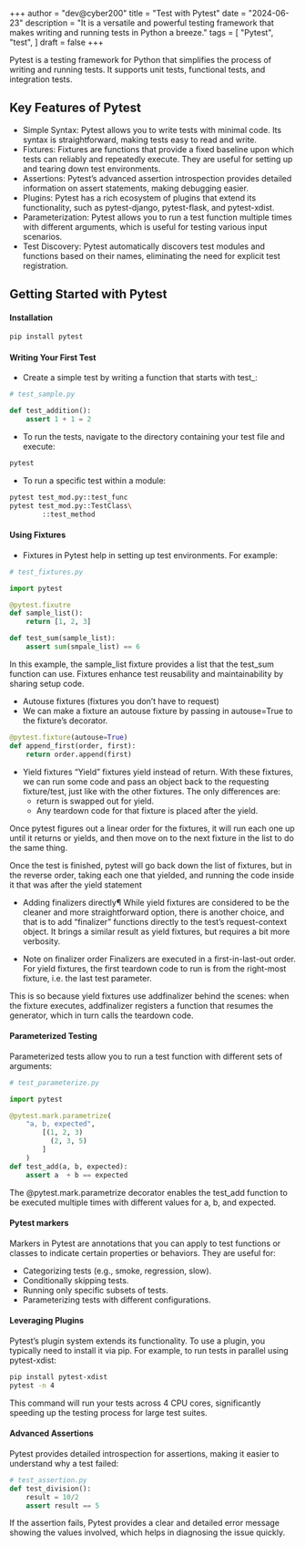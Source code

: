 +++
author = "dev@cyber200"
title = "Test with Pytest"
date = "2024-06-23"
description = "It is a versatile and powerful testing framework that makes writing and running tests in Python a breeze."
tags = [
    "Pytest",
    "test",
]
draft = false
+++

Pytest is a testing framework for Python that simplifies the process of writing and running tests. It supports unit tests, functional tests, and integration tests.

## Key Features of Pytest
- Simple Syntax: Pytest allows you to write tests with minimal code. Its syntax is straightforward, making tests easy to read and write.
- Fixtures: Fixtures are functions that provide a fixed baseline upon which tests can reliably and repeatedly execute. They are useful for setting up and tearing down test environments.
- Assertions: Pytest’s advanced assertion introspection provides detailed information on assert statements, making debugging easier.
- Plugins: Pytest has a rich ecosystem of plugins that extend its functionality, such as pytest-django, pytest-flask, and pytest-xdist.
- Parameterization: Pytest allows you to run a test function multiple times with different arguments, which is useful for testing various input scenarios.
- Test Discovery: Pytest automatically discovers test modules and functions based on their names, eliminating the need for explicit test registration.


## Getting Started with Pytest

#### Installation
```bash
pip install pytest
```

#### Writing Your First Test
- Create a simple test by writing a function that starts with test_:
```python
# test_sample.py

def test_addition():
    assert 1 + 1 = 2

```

- To run the tests, navigate to the directory containing your test file and execute:
```bash
pytest
```

- To run a specific test within a module:
```bash
pytest test_mod.py::test_func
pytest test_mod.py::TestClass\
        ::test_method
```

#### Using Fixtures
- Fixtures in Pytest help in setting up test environments. For example:
```python
# test_fixtures.py

import pytest

@pytest.fixutre
def sample_list():
    return [1, 2, 3]

def test_sum(sample_list):
    assert sum(smpale_list) == 6
```

In this example, the sample_list fixture provides a list that the test_sum function can use. Fixtures enhance test reusability and maintainability by sharing setup code.

- Autouse fixtures (fixtures you don’t have to request)
- We can make a fixture an autouse fixture by passing in autouse=True to the fixture’s decorator. 
```python
@pytest.fixture(autouse=True)
def append_first(order, first):
    return order.append(first)
```
- Yield fixtures
“Yield” fixtures yield instead of return. With these fixtures, we can run some code and pass an object back to the requesting fixture/test, just like with the other fixtures. The only differences are:
    - return is swapped out for yield.
    - Any teardown code for that fixture is placed after the yield.

Once pytest figures out a linear order for the fixtures, it will run each one up until it returns or yields, and then move on to the next fixture in the list to do the same thing.

Once the test is finished, pytest will go back down the list of fixtures, but in the reverse order, taking each one that yielded, and running the code inside it that was after the yield statement

- Adding finalizers directly¶
While yield fixtures are considered to be the cleaner and more straightforward option, there is another choice, and that is to add “finalizer” functions directly to the test’s request-context object. It brings a similar result as yield fixtures, but requires a bit more verbosity.

- Note on finalizer order
Finalizers are executed in a first-in-last-out order. For yield fixtures, the first teardown code to run is from the right-most fixture, i.e. the last test parameter.

This is so because yield fixtures use addfinalizer behind the scenes: when the fixture executes, addfinalizer registers a function that resumes the generator, which in turn calls the teardown code.

#### Parameterized Testing
Parameterized tests allow you to run a test function with different sets of arguments:
```python
# test_parameterize.py

import pytest

@pytest.mark.parametrize(
    "a, b, expected", 
        [(1, 2, 3)
          (2, 3, 5)
        ]
    )
def test_add(a, b, expected):
    assert a  + b == expected

```

The @pytest.mark.parametrize decorator enables the test_add function to be executed multiple times with different values for a, b, and expected.

#### Pytest markers
Markers in Pytest are annotations that you can apply to test functions or classes to indicate certain properties or behaviors. They are useful for:

- Categorizing tests (e.g., smoke, regression, slow).
- Conditionally skipping tests.
- Running only specific subsets of tests.
- Parameterizing tests with different configurations.



#### Leveraging Plugins
Pytest’s plugin system extends its functionality. To use a plugin, you typically need to install it via pip. For example, to run tests in parallel using pytest-xdist:
```bash
pip install pytest-xdist
pytest -n 4
```

This command will run your tests across 4 CPU cores, significantly speeding up the testing process for large test suites.

#### Advanced Assertions
Pytest provides detailed introspection for assertions, making it easier to understand why a test failed:

```python
# test_assertion.py
def test_division():
    result = 10/2
    assert result == 5

```

If the assertion fails, Pytest provides a clear and detailed error message showing the values involved, which helps in diagnosing the issue quickly.

